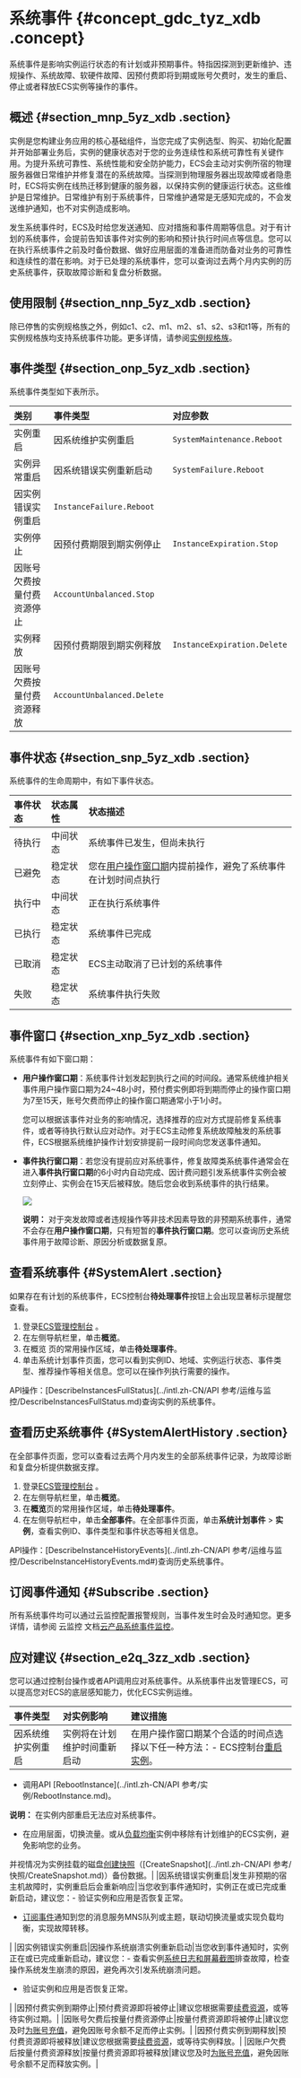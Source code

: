 # 系统事件 {#concept_gdc_tyz_xdb .concept}

系统事件是影响实例运行状态的有计划或非预期事件。特指因探测到更新维护、违规操作、系统故障、软硬件故障、因预付费即将到期或账号欠费时，发生的重启、停止或者释放ECS实例等操作的事件。

## 概述 {#section_mnp_5yz_xdb .section}

实例是您构建业务应用的核心基础组件，当您完成了实例选型、购买、初始化配置并开始部署业务后，实例的健康状态对于您的业务连续性和系统可靠性有关键作用。为提升系统可靠性、系统性能和安全防护能力，ECS会主动对实例所宿的物理服务器做日常维护并修复潜在的系统故障。当探测到物理服务器出现故障或者隐患时，ECS将实例在线热迁移到健康的服务器，以保持实例的健康运行状态。这些维护是日常维护。日常维护有别于系统事件，日常维护通常是无感知完成的，不会发送维护通知，也不对实例造成影响。

发生系统事件时，ECS及时给您发送通知、应对措施和事件周期等信息。对于有计划的系统事件，会提前告知该事件对实例的影响和预计执行时间点等信息。您可以在执行系统事件之前及时备份数据、做好应用层面的准备进而防备对业务的可靠性和连续性的潜在影响。对于已处理的系统事件，您可以查询过去两个月内实例的历史系统事件，获取故障诊断和复盘分析数据。

## 使用限制 {#section_nnp_5yz_xdb .section}

除已停售的实例规格族之外，例如c1、c2、m1、m2、s1、s2、s3和t1等，所有的实例规格族均支持系统事件功能。更多详情，请参阅[实例规格族](../intl.zh-CN/产品简介/实例规格族.md#)。

## 事件类型 {#section_onp_5yz_xdb .section}

系统事件类型如下表所示。

|类别|事件类型|对应参数|
|:-|:---|:---|
|实例重启|因系统维护实例重启|`SystemMaintenance.Reboot`|
|实例异常重启|因系统错误实例重新启动|`SystemFailure.Reboot`|
|因实例错误实例重启|`InstanceFailure.Reboot`|
|实例停止|因预付费期限到期实例停止|`InstanceExpiration.Stop`|
|因账号欠费按量付费资源停止|`AccountUnbalanced.Stop`|
|实例释放|因预付费期限到期实例释放|`InstanceExpiration.Delete`|
|因账号欠费按量付费资源释放|`AccountUnbalanced.Delete`|

## 事件状态 {#section_snp_5yz_xdb .section}

系统事件的生命周期中，有如下事件状态。

|事件状态|状态属性|状态描述|
|:---|:---|:---|
|待执行|中间状态|系统事件已发生，但尚未执行|
|已避免|稳定状态|您在[用户操作窗口期](intl.zh-CN/用户指南/运维与监控/系统事件.md#)内提前操作，避免了系统事件在计划时间点执行|
|执行中|中间状态|正在执行系统事件|
|已执行|稳定状态|系统事件已完成|
|已取消|稳定状态|ECS主动取消了已计划的系统事件|
|失败|稳定状态|系统事件执行失败|

## 事件窗口 {#section_xnp_5yz_xdb .section}

系统事件有如下窗口期：

-   **用户操作窗口期**：系统事件计划发起到执行之间的时间段。通常系统维护相关事件用户操作窗口期为24~48小时，预付费实例即将到期而停止的操作窗口期为7至15天，账号欠费而停止的操作窗口期通常小于1小时。

    您可以根据该事件对业务的影响情况，选择推荐的应对方式提前修复系统事件，或者等待执行默认应对动作。对于ECS主动修复系统故障触发的系统事件，ECS根据系统维护操作计划安排提前一段时间向您发送事件通知。

-   **事件执行窗口期**：若您没有提前应对系统事件，修复故障类系统事件通常会在进入**事件执行窗口期**的6小时内自动完成、因计费问题引发系统事件实例会被立刻停止、实例会在15天后被释放。随后您会收到系统事件的执行结果。

    ![](http://static-aliyun-doc.oss-cn-hangzhou.aliyuncs.com/assets/img/9748/15380492923942_zh-CN.png)

    **说明：** 对于突发故障或者违规操作等非技术因素导致的非预期系统事件，通常不会存在**用户操作窗口期**，只有短暂的**事件执行窗口期**。您可以查询历史系统事件用于故障诊断、原因分析或数据复原。


## 查看系统事件 {#SystemAlert .section}

如果存在有计划的系统事件，ECS控制台**待处理事件**按钮上会出现显著标示提醒您查看。

1.  登录[ECS管理控制台](https://ecs.console.aliyun.com/) 。
2.  在左侧导航栏里，单击**概览**。
3.  在概览 页的常用操作区域，单击**待处理事件**。
4.  单击系统计划事件页面，您可以看到实例ID、地域、实例运行状态、事件类型、推荐操作等相关信息。您可以在操作列执行需要的操作。

API操作：[DescribeInstancesFullStatus](../intl.zh-CN/API 参考/运维与监控/DescribeInstancesFullStatus.md)查询实例的系统事件。

## 查看历史系统事件 {#SystemAlertHistory .section}

在全部事件页面，您可以查看过去两个月内发生的全部系统事件记录，为故障诊断和复盘分析提供数据支撑。

1.  登录[ECS管理控制台](https://ecs.console.aliyun.com/) 。
2.  在左侧导航栏里，单击**概览**。
3.  在**概览**页的常用操作区域，单击**待处理事件**。
4.  在左侧导航栏中，单击**全部事件**。在全部事件页面，单击**系统计划事件** \> **实例**，查看实例ID、事件类型和事件状态等相关信息。

API操作：[DescribeInstanceHistoryEvents](../intl.zh-CN/API 参考/运维与监控/DescribeInstanceHistoryEvents.md#)查询历史系统事件。

## 订阅事件通知 {#Subscribe .section}

所有系统事件均可以通过云监控配置报警规则，当事件发生时会及时通知您。更多详情，请参阅 云监控 文档[云产品系统事件监控](../../../../../intl.zh-CN/用户指南/事件监控/云产品系统事件监控.md#)。

## 应对建议 {#section_e2q_3zz_xdb .section}

您可以通过控制台操作或者API调用应对系统事件。从系统事件出发管理ECS，可以提高您对ECS的底层感知能力，优化ECS实例运维。

|事件类型|对实例影响|建议措施|
|:---|:----|:---|
|因系统维护实例重启|实例将在计划维护时间重新启动|在用户操作窗口期某个合适的时间点选择以下任一种方法：-   ECS控制台[重启实例](intl.zh-CN/用户指南/实例/重启实例.md#)。
-   调用API [RebootInstance](../intl.zh-CN/API 参考/实例/RebootInstance.md)。

**说明：** 在实例内部重启无法应对系统事件。

-   在应用层面，切换流量。或从[负载均衡](../../../../../intl.zh-CN/产品简介/什么是负载均衡.md#)实例中移除有计划维护的ECS实例，避免影响您的业务。

并视情况为实例挂载的磁盘[创建快照](intl.zh-CN/用户指南/快照/创建快照.md#)（[CreateSnapshot](../intl.zh-CN/API 参考/快照/CreateSnapshot.md)）备份数据。|
|因系统错误实例重启|发生非预期的宿主机故障时，实例重启后会重新响应|当您收到事件通知时，实例正在或已完成重新启动，建议您：-   验证实例和应用是否恢复正常。
-   [订阅事件](intl.zh-CN/用户指南/运维与监控/系统事件.md#)通知到您的消息服务MNS队列或主题，联动切换流量或实现负载均衡，实现故障转移。

|
|因实例错误实例重启|因操作系统崩溃实例重新启动|当您收到事件通知时，实例正在或已完成重新启动，建议您：-   查看实例[系统日志和屏幕截图](intl.zh-CN/用户指南/运维与监控/系统日志和屏幕截图.md#)排查故障，检查操作系统发生崩溃的原因，避免再次引发系统崩溃问题。
-   验证实例和应用是否恢复正常。

|
|因预付费实例到期停止|预付费资源即将被停止|建议您根据需要[续费资源](../intl.zh-CN/产品定价/续费实例/续费概览.md#)，或等待实例过期。|
|因账号欠费后按量付费资源停止|按量付费资源即将被停止|建议您及时[为账号充值](https://expense.console.aliyun.com/#/account/recharge/alipay)，避免因账号余额不足而停止实例。|
|因预付费实例到期释放|预付费资源即将被释放|建议您根据需要[续费资源](../intl.zh-CN/产品定价/续费实例/续费概览.md#)，或等待实例释放。|
|因账户欠费后按量付费资源释放|按量付费资源即将被释放|建议您及时[为账号充值](https://expense.console.aliyun.com/#/account/recharge/alipay)，避免因账号余额不足而释放实例。|

